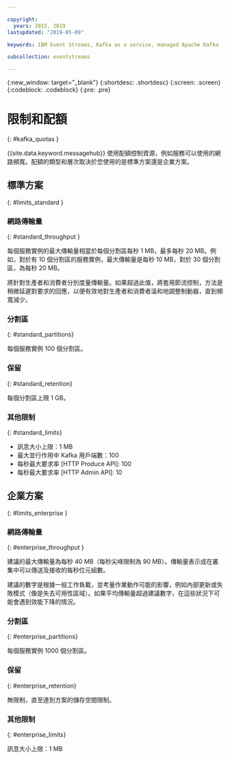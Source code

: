 ```yaml
---

copyright:
  years: 2015, 2019
lastupdated: "2019-05-09"

keywords: IBM Event Streams, Kafka as a service, managed Apache Kafka

subcollection: eventstreams

---
```


{:new_window: target="_blank"}
{:shortdesc: .shortdesc}
{:screen: .screen}
{:codeblock: .codeblock}
{:pre: .pre}


# 限制和配額
{: #kafka_quotas }

{{site.data.keyword.messagehub}} 使用配額控制資源，例如服務可以使用的網路頻寬。配額的類型和層次取決於您使用的是標準方案還是企業方案。

## 標準方案
{: #limits_standard }

### 網路傳輸量
{: #standard_throughput }

每個服務實例的最大傳輸量相當於每個分割區每秒 1 MB，最多每秒 20 MB。例如，對於有 10 個分割區的服務實例，最大傳輸量是每秒 10 MB，對於 30 個分割區，為每秒 20 MB。

將針對生產者和消費者分別度量傳輸量。如果超過此值，將套用節流控制，方法是稍微延遲對要求的回應，以便有效地對生產者和消費者溫和地調整制動器，直到頻寬減少。

### 分割區
{: #standard_partitions}

每個服務實例 100 個分割區。

### 保留
{: #standard_retention}

每個分割區上限 1 GB。

### 其他限制
{: #standard_limits}

* 訊息大小上限：1 MB
* 最大並行作用中 Kafka 用戶端數：100
* 每秒最大要求率 [HTTP Produce API]: 100
* 每秒最大要求率 [HTTP Admin API]: 10

## 企業方案
{: #limits_enterprise }

### 網路傳輸量
{: #enterprise_throughput }

建議的最大傳輸量為每秒 40 MB（每秒尖峰限制為 90 MB）。傳輸量表示成在叢集中可以傳送及接收的每秒位元組數。

建議的數字是根據一般工作負載，並考量作業動作可能的影響，例如內部更新或失敗模式（像是失去可用性區域）。如果平均傳輸量超過建議數字，在這些狀況下可能會遇到效能下降的情況。


### 分割區
{: #enterprise_partitions}

每個服務實例 1000 個分割區。

### 保留
{: #enterprise_retention}

無限制，直至達到方案的儲存空間限制。

### 其他限制
{: #enterprise_limits}

訊息大小上限：1 MB




















